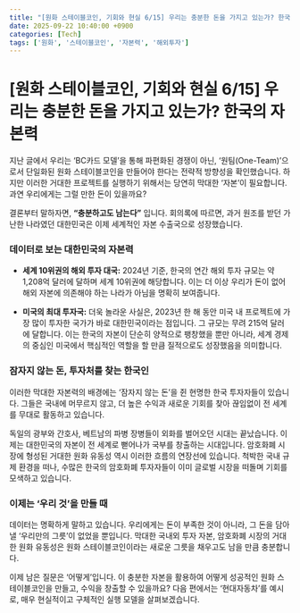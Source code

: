 ```yaml
---
title: "[원화 스테이블코인, 기회와 현실 6/15] 우리는 충분한 돈을 가지고 있는가? 한국의 자본력"
date: 2025-09-22 10:40:00 +0900
categories: [Tech]
tags: ['원화', '스테이블코인', '자본력', '해외투자']
---
```


# [원화 스테이블코인, 기회와 현실 6/15] 우리는 충분한 돈을 가지고 있는가? 한국의 자본력

지난 글에서 우리는 ‘BC카드 모델’을 통해 파편화된 경쟁이 아닌, ‘원팀(One-Team)’으로서 단일화된 원화 스테이블코인을 만들어야 한다는 전략적 방향성을 확인했습니다. 하지만 이러한 거대한 프로젝트를 실행하기 위해서는 당연히 막대한 ‘자본’이 필요합니다. 과연 우리에게는 그럴 만한 돈이 있을까요?

결론부터 말하자면, **“충분하고도 남는다”** 입니다. 회의록에 따르면, 과거 원조를 받던 가난한 나라였던 대한민국은 이제 세계적인 자본 수출국으로 성장했습니다.

### 데이터로 보는 대한민국의 자본력

- **세계 10위권의 해외 투자 대국:** 2024년 기준, 한국의 연간 해외 투자 규모는 약 1,208억 달러에 달하며 세계 10위권에 해당합니다. 이는 더 이상 우리가 돈이 없어 해외 자본에 의존해야 하는 나라가 아님을 명확히 보여줍니다.

- **미국의 최대 투자국:** 더욱 놀라운 사실은, 2023년 한 해 동안 미국 내 프로젝트에 가장 많이 투자한 국가가 바로 대한민국이라는 점입니다. 그 규모는 무려 215억 달러에 달합니다. 이는 한국의 자본이 단순히 양적으로 팽창했을 뿐만 아니라, 세계 경제의 중심인 미국에서 핵심적인 역할을 할 만큼 질적으로도 성장했음을 의미합니다.

### 잠자지 않는 돈, 투자처를 찾는 한국인

이러한 막대한 자본력의 배경에는 ‘잠자지 않는 돈’을 쥔 현명한 한국 투자자들이 있습니다. 그들은 국내에 머무르지 않고, 더 높은 수익과 새로운 기회를 찾아 끊임없이 전 세계를 무대로 활동하고 있습니다.

독일의 광부와 간호사, 베트남의 파병 장병들이 외화를 벌어오던 시대는 끝났습니다. 이제는 대한민국의 자본이 전 세계로 뻗어나가 국부를 창출하는 시대입니다. 암호화폐 시장에 형성된 거대한 원화 유동성 역시 이러한 흐름의 연장선에 있습니다. 척박한 국내 규제 환경을 떠나, 수많은 한국의 암호화폐 투자자들이 이미 글로벌 시장을 떠돌며 기회를 모색하고 있습니다.

### 이제는 ‘우리 것’을 만들 때

데이터는 명확하게 말하고 있습니다. 우리에게는 돈이 부족한 것이 아니라, 그 돈을 담아낼 ‘우리만의 그릇’이 없었을 뿐입니다. 막대한 국내외 투자 자본, 암호화폐 시장의 거대한 원화 유동성은 원화 스테이블코인이라는 새로운 그릇을 채우고도 남을 만큼 충분합니다.

이제 남은 질문은 ‘어떻게’입니다. 이 충분한 자본을 활용하여 어떻게 성공적인 원화 스테이블코인을 만들고, 수익을 창출할 수 있을까요? 다음 편에서는 ‘현대자동차’를 예시로, 매우 현실적이고 구체적인 실행 모델을 살펴보겠습니다.

